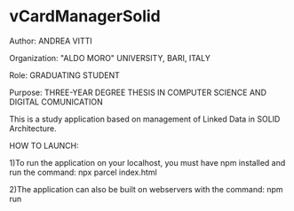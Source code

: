 # vCardManagerSolid


Author: ANDREA VITTI

Organization: "ALDO MORO" UNIVERSITY, BARI, ITALY

Role: GRADUATING STUDENT

Purpose: THREE-YEAR DEGREE THESIS IN COMPUTER SCIENCE AND DIGITAL COMUNICATION



This is a study application based on management of Linked Data in SOLID Architecture.



HOW TO LAUNCH:

1)To run the application on your localhost, you must have npm installed and run the command: npx parcel index.html

2)The application can also be built on webservers with the command: npm run
